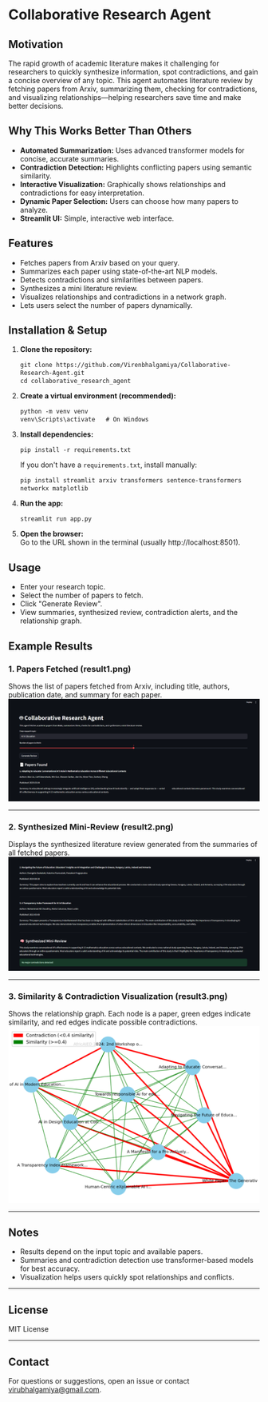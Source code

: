 # Collaborative Research Agent

## Motivation

The rapid growth of academic literature makes it challenging for researchers to quickly synthesize information, spot contradictions, and gain a concise overview of any topic. This agent automates literature review by fetching papers from Arxiv, summarizing them, checking for contradictions, and visualizing relationships—helping researchers save time and make better decisions.

## Why This Works Better Than Others

- **Automated Summarization:** Uses advanced transformer models for concise, accurate summaries.
- **Contradiction Detection:** Highlights conflicting papers using semantic similarity.
- **Interactive Visualization:** Graphically shows relationships and contradictions for easy interpretation.
- **Dynamic Paper Selection:** Users can choose how many papers to analyze.
- **Streamlit UI:** Simple, interactive web interface.

## Features

- Fetches papers from Arxiv based on your query.
- Summarizes each paper using state-of-the-art NLP models.
- Detects contradictions and similarities between papers.
- Synthesizes a mini literature review.
- Visualizes relationships and contradictions in a network graph.
- Lets users select the number of papers dynamically.

## Installation & Setup

1. **Clone the repository:**
   ```
   git clone https://github.com/Virenbhalgamiya/Collaborative-Research-Agent.git
   cd collaborative_research_agent
   ```

2. **Create a virtual environment (recommended):**
   ```
   python -m venv venv
   venv\Scripts\activate   # On Windows
   ```

3. **Install dependencies:**
   ```
   pip install -r requirements.txt
   ```
   If you don't have a `requirements.txt`, install manually:
   ```
   pip install streamlit arxiv transformers sentence-transformers networkx matplotlib
   ```

4. **Run the app:**
   ```
   streamlit run app.py
   ```

5. **Open the browser:**  
   Go to the URL shown in the terminal (usually http://localhost:8501).

## Usage

- Enter your research topic.
- Select the number of papers to fetch.
- Click "Generate Review".
- View summaries, synthesized review, contradiction alerts, and the relationship graph.

## Example Results

### 1. Papers Fetched (result1.png)
Shows the list of papers fetched from Arxiv, including title, authors, publication date, and summary for each paper.
![Papers Fetched](result1.png)

---

### 2. Synthesized Mini-Review (result2.png)
Displays the synthesized literature review generated from the summaries of all fetched papers.
![Synthesized Review](result2.png)

---

### 3. Similarity & Contradiction Visualization (result3.png)
Shows the relationship graph. Each node is a paper, green edges indicate similarity, and red edges indicate possible contradictions.
![Similarity Graph](result3.png)

---

## Notes

- Results depend on the input topic and available papers.
- Summaries and contradiction detection use transformer-based models for best accuracy.
- Visualization helps users quickly spot relationships and conflicts.

---

## License

MIT License

---

## Contact


For questions or suggestions, open an issue or contact virubhalgamiya@gmail.com.
